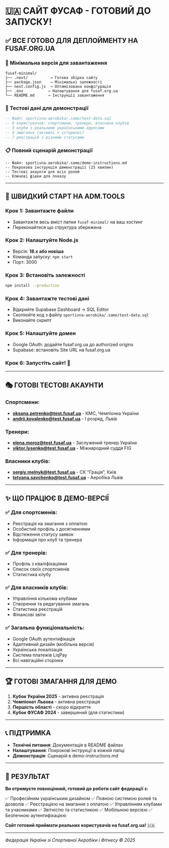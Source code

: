 # 🇺🇦 САЙТ ФУСАФ - ГОТОВИЙ ДО ЗАПУСКУ!

## ✅ ВСЕ ГОТОВО ДЛЯ ДЕПЛОЙМЕНТУ НА FUSAF.ORG.UA

### 📁 Мінімальна версія для завантаження
```
fusaf-minimal/
├── .next/          → Готова збірка сайту
├── package.json    → Мінімальні залежності
├── next.config.js  → Оптимізована конфігурація
├── .env           → Налаштування для fusaf.org.ua
└── README.md      → Інструкції завантаження
```

### 🎯 Тестові дані для демонстрації
```sql
-- Файл: sportivna-aerobika/.same/test-data.sql
-- 9 користувачів: спортсмени, тренери, власники клубів
-- 3 клуби з реальними українськими адресами
-- 4 змагання (активні + історичні)
-- 7 реєстрацій з різними статусами
```

### 📋 Повний сценарій демонстрації
```
-- Файл: sportivna-aerobika/.same/demo-instructions.md
-- Покрокова інструкція демонстрації (25 хвилин)
-- Тестові акаунти для всіх ролей
-- Ключові фішки для показу
```

---

## 🚀 ШВИДКИЙ СТАРТ НА ADM.TOOLS

### Крок 1: Завантажте файли
- Завантажте весь вміст папки `fusaf-minimal/` на ваш хостинг
- Переконайтеся що структура збережена

### Крок 2: Налаштуйте Node.js
- Версія: **18.x або новіша**
- Команда запуску: `npm start`
- Порт: 3000

### Крок 3: Встановіть залежності
```bash
npm install --production
```

### Крок 4: Завантажте тестові дані
- Відкрийте Supabase Dashboard → SQL Editor
- Скопіюйте код з файлу `sportivna-aerobika/.same/test-data.sql`
- Виконайте скрипт

### Крок 5: Налаштуйте домен
- Google OAuth: додайте fusaf.org.ua до authorized origins
- Supabase: встановіть Site URL на fusaf.org.ua

### Крок 6: Запустіть сайт! 🎉

---

## 🎭 ГОТОВІ ТЕСТОВІ АКАУНТИ

### Спортсмени:
- **oksana.petrenko@test.fusaf.ua** - КМС, Чемпіонка України
- **andrii.kovalenko@test.fusaf.ua** - І розряд, Львів

### Тренери:
- **elena.moroz@test.fusaf.ua** - Заслужений тренер України
- **viktor.lysenko@test.fusaf.ua** - Міжнародний суддя FIG

### Власники клубів:
- **sergiy.melnyk@test.fusaf.ua** - СК "Грація", Київ
- **tetyana.savchenko@test.fusaf.ua** - Аеробіка Львів

---

## ✨ ЩО ПРАЦЮЄ В ДЕМО-ВЕРСІЇ

### ✅ Для спортсменів:
- Реєстрація на змагання з оплатою
- Особистий профіль з досягненнями
- Відстеження статусу заявок
- Інформація про клуб та тренера

### ✅ Для тренерів:
- Профіль з кваліфікаціями
- Список своїх спортсменів
- Статистика клубу

### ✅ Для власників клубів:
- Управління кількома клубами
- Створення та редагування змагань
- Статистика реєстрацій
- Фінансові звіти

### ✅ Загальна функціональність:
- Google OAuth аутентифікація
- Адаптивний дизайн (мобільна версія)
- Українська локалізація
- Система платежів LiqPay
- Всі навігаційні сторінки

---

## 🏆 ГОТОВІ ЗМАГАННЯ ДЛЯ ДЕМО

1. **Кубок України 2025** - активна реєстрація
2. **Чемпіонат Львова** - активна реєстрація
3. **Першість області** - скоро відкриття
4. **Кубок ФУСАФ 2024** - завершений (для статистики)

---

## 📞 ПІДТРИМКА

- **Технічні питання**: Документація в README файлах
- **Налаштування**: Покрокові інструкції в кожній папці
- **Демонстрація**: Сценарій в demo-instructions.md

---

## 🎉 РЕЗУЛЬТАТ

**Ви отримуєте повноцінний, готовий до роботи сайт федерації з:**

✅ Професійним українським дизайном
✅ Повною системою ролей та дозволів
✅ Реєстрацією на змагання з оплатою
✅ Управлінням клубами та учасниками
✅ Звітністю та статистикою
✅ Мобільною версією
✅ Безпечною аутентифікацією

**Сайт готовий приймати реальних користувачів на fusaf.org.ua!** 🇺🇦

---

*Федерація України зі Спортивної Аеробіки і Фітнесу © 2025*

